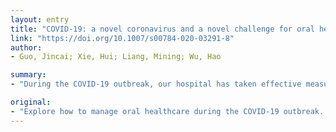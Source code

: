```yaml
---
layout: entry
title: "COVID-19: a novel coronavirus and a novel challenge for oral healthcare"
link: "https://doi.org/10.1007/s00784-020-03291-8"
author:
- Guo, Jincai; Xie, Hui; Liang, Mining; Wu, Hao

summary:
- "During the COVID-19 outbreak, our hospital has taken effective measures. From January 23, 2020, to March 2, 2020, 3035 patients received oral therapy during the outbreak. No oral health worker or patient has been infected due to oral treatment. This is a novel challenge for oral healthcare. The experience of oral healthcare can be used as a reference by stomatological hospitals and oral clinics during public health emergencies."

original:
- "Explore how to manage oral healthcare during the COVID-19 outbreak. In order to solve oral healthcare during the COVID-19 outbreak, our hospital has taken effective measures: build a team of experts, which provide a 24-h hotline, online video consultation, and online training and push popular science articles on WeChat. For the treatment of emergency patients aside from routine epidemic prevention measures, some special measures for oral treatment need to be added. From January 23, 2020, to March 2, 2020, a total of 3035 patients received oral therapy during the COVID-19 epidemic in our hospital. To our knowledge, no oral health worker or patient has been infected with COVID-19 due to oral treatment, and no patients have complained about the suspension of treatment by complaints hotline. COVID-19 is a novel challenge for oral healthcare. Attention should be paid to oral healthcare during the outbreak of COVID-19. These experiences of oral healthcare can be used as a reference by stomatological hospitals and oral clinics during public health emergencies."
---
```


